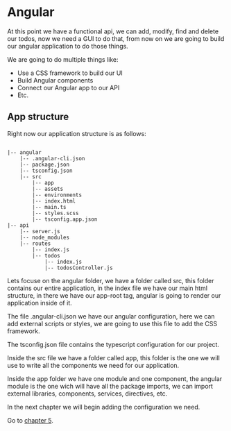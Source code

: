 # Angular

At this point we have a functional api, we can add, modify, find and delete our todos, now we need a GUI to do that, from now on we are going to build our angular application to do those things.

We are going to do multiple things like:
* Use a CSS framework to build our UI
* Build Angular components
* Connect our Angular app to our API
* Etc.

## App structure

Right now our application structure is as follows: 

```

|-- angular
    |-- .angular-cli.json
    |-- package.json
    |-- tsconfig.json
    |-- src
        |-- app
        |-- assets
        |-- environments
        |-- index.html
        |-- main.ts
        |-- styles.scss
        |-- tsconfig.app.json
|-- api
    |-- server.js
    |-- node_modules
    |-- routes
        |-- index.js
        |-- todos
            |-- index.js
            |-- todosController.js

```

Lets focuse on the angular folder, we have a folder called src, this folder contains our entire application, in the index file we have our main html structure, in there we have our app-root tag, angular is going to render our application inside of it.

The file .angular-cli.json we have our angular configuration, here we can add external scripts or styles, we are going to use this file to add the CSS framework.

The tsconfig.json file contains the typescript configuration for our project.

Inside the src file we have a folder called app, this folder is the one we will use to write all the components we need for our application.

Inside the app folder we have one module and one component, the angular module is the one wich will have all the package imports, we can import external libraries, components, services, directives, etc.

In the next chapter we will begin adding the configuration we need.

Go to [chapter 5](chapter5.md).


